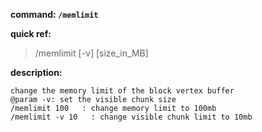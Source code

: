 <!-- BEGIN_AUTOGEN: do NOT edit in this block -->

**command: `/memlimit`**

**quick ref:**
> /memlimit [-v] [size_in_MB]

**description:**

```
change the memory limit of the block vertex buffer
@param -v: set the visible chunk size
/memlimit 100   : change memory limit to 100mb
/memlimit -v 10   : change visible chunk limit to 10mb
```

<!-- END_AUTOGEN-->
